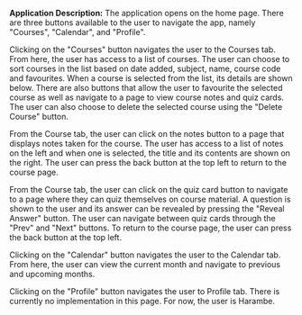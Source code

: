 **Application Description:** 
The application opens on the home page. There are three buttons available to the user to navigate the app, namely "Courses", "Calendar", and "Profile".

Clicking on the "Courses" button navigates the user to the Courses tab. From here, the user has access to a list of courses. The user can choose to sort courses in the list based on date added, subject, name, course code and favourites. When a course is selected from the list, its details are shown below. There are also buttons that allow the user to favourite the selected course as well as navigate to a page to view course notes and quiz cards. The user can also choose to delete the selected course using the "Delete Course" button.

From the Course tab, the user can click on the notes button to a page that displays notes taken for the course. The user has access to a list of notes on the left and when one is selected, the title and its contents are shown on the right. The user can press the back button at the top left to return to the course page.

From the Course tab, the user can click on the quiz card button to navigate to a page where they can quiz themselves on course material. A question is shown to the user and its answer can be revealed by pressing the "Reveal Answer" button. The user can navigate between quiz cards through the "Prev" and "Next" buttons. To return to the course page, the user can press the back button at the top left.

Clicking on the "Calendar" button navigates the user to the Calendar tab. From here, the user can view the current month and navigate to previous and upcoming months.

Clicking on the "Profile" button navigates the user to Profile tab. There is currently no implementation in this page. For now, the user is Harambe.
